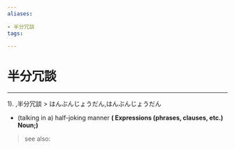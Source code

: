 ```yaml
---
aliases:
    
- 半分冗談
tags:
    
---
```


# 半分冗談
---
1).
,半分冗談 > はんぶんじょうだん,はんぶんじょうだん

- (talking in a) half-joking manner
**( Expressions (phrases, clauses, etc.) Noun;)**
> see also: 
            